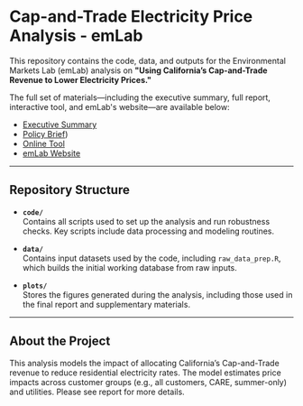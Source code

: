 # Cap-and-Trade Electricity Price Analysis - emLab

This repository contains the code, data, and outputs for the Environmental Markets Lab (emLab) analysis on **"Using California’s Cap-and-Trade Revenue to Lower Electricity Prices."**

The full set of materials—including the executive summary, full report, interactive tool, and emLab's website—are available below:

- [Executive Summary](https://emlab.ucsb.edu/sites/default/files/documents/emlab-executive-summary-ca-cap-and-trade-energy-affordability.pdf)  
- [Policy Brief](https://emlab.ucsb.edu/sites/default/files/documents/emlab-policy-brief-ca-cap-and-trade-energy-affordability.pdf))  
- [Online Tool](https://emlab-ucsb.shinyapps.io/cap-and-trade-tool/)  
- [emLab Website](https://emlab.ucsb.edu)

---

## Repository Structure

- **`code/`**  
  Contains all scripts used to set up the analysis and run robustness checks. Key scripts include data processing and modeling routines.

- **`data/`**  
  Contains input datasets used by the code, including `raw_data_prep.R`, which builds the initial working database from raw inputs.

- **`plots/`**  
  Stores the figures generated during the analysis, including those used in the final report and supplementary materials.

---

## About the Project

This analysis models the impact of allocating California’s Cap-and-Trade revenue to reduce residential electricity rates. The model estimates price impacts across customer groups (e.g., all customers, CARE, summer-only) and utilities. Please see report for more details.
